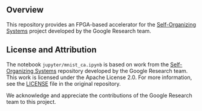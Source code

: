 ## Overview

This repository provides an FPGA-based accelerator for the [Self-Organizing Systems](https://github.com/google-research/self-organising-systems) project developed by the Google Research team.

## License and Attribution

The notebook `jupyter/mnist_ca.ipynb` is based on work from the [Self-Organizing Systems](https://github.com/google-research/self-organising-systems) repository developed by the Google Research team. This work is licensed under the Apache License 2.0. For more information, see the [LICENSE](https://github.com/google-research/self-organising-systems/blob/main/LICENSE) file in the original repository.

We acknowledge and appreciate the contributions of the Google Research team to this project.

